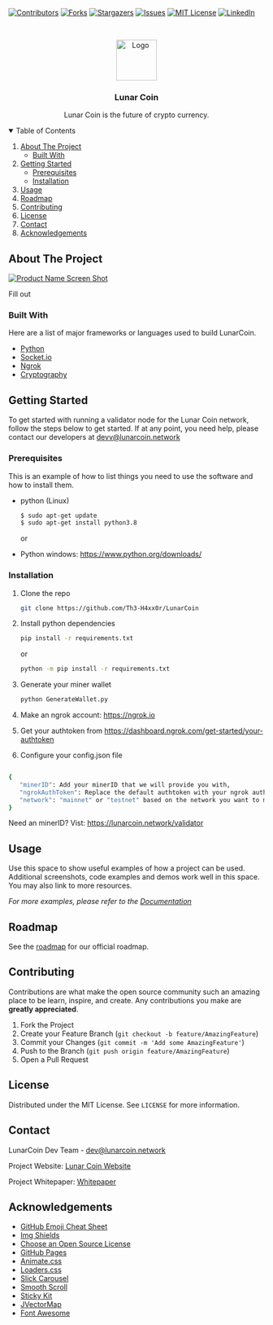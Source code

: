 [![Contributors][contributors-shield]][contributors-url]
[![Forks][forks-shield]][forks-url]
[![Stargazers][stars-shield]][stars-url]
[![Issues][issues-shield]][issues-url]
[![MIT License][license-shield]][license-url]
[![LinkedIn][linkedin-shield]][linkedin-url]



<!-- PROJECT LOGO -->
<br />
<p align="center">
  <a href="https://github.com/othneildrew/Best-README-Template">
    <img src="images/logo.png" alt="Logo" width="80" height="80">
  </a>

  <h3 align="center">Lunar Coin</h3>

  <p align="center">
    Lunar Coin is the future of crypto currency.
    <br />
  </p>
</p>



<!-- TABLE OF CONTENTS -->
<details open="open">
  <summary>Table of Contents</summary>
  <ol>
    <li>
      <a href="#about-the-project">About The Project</a>
      <ul>
        <li><a href="#built-with">Built With</a></li>
      </ul>
    </li>
    <li>
      <a href="#getting-started">Getting Started</a>
      <ul>
        <li><a href="#prerequisites">Prerequisites</a></li>
        <li><a href="#installation">Installation</a></li>
      </ul>
    </li>
    <li><a href="#usage">Usage</a></li>
    <li><a href="#roadmap">Roadmap</a></li>
    <li><a href="#contributing">Contributing</a></li>
    <li><a href="#license">License</a></li>
    <li><a href="#contact">Contact</a></li>
    <li><a href="#acknowledgements">Acknowledgements</a></li>
  </ol>
</details>



<!-- ABOUT THE PROJECT -->
## About The Project

[![Product Name Screen Shot][product-screenshot]](https://lunarcoin.network)

Fill out

### Built With

Here are a list of major frameworks or languages used to build LunarCoin.
* [Python](https://www.python.org)
* [Socket.io](https://socket.io/)
* [Ngrok](https://ngrok.com/)
* [Cryptography](https://cryptography.io)



<!-- GETTING STARTED -->
## Getting Started

To get started with running a validator node for the Lunar Coin network, follow the steps below to get started. If at any point, you need help, please contact our developers at devv@lunarcoin.network

### Prerequisites

This is an example of how to list things you need to use the software and how to install them.
* python (Linux)
  ```sh
  $ sudo apt-get update
  $ sudo apt-get install python3.8
  ```
  
  or 
  
* Python windows: https://www.python.org/downloads/

### Installation

1. Clone the repo
   ```sh
   git clone https://github.com/Th3-H4xx0r/LunarCoin
   ```
2. Install python dependencies
   ```sh
   pip install -r requirements.txt
   ```
   
   or 
   
   ```sh
   python -m pip install -r requirements.txt
   ```
   
3. Generate your miner wallet
   ```sh
   python GenerateWallet.py
   ```
   
4. Make an ngrok account: https://ngrok.io

6. Get your authtoken from https://dashboard.ngrok.com/get-started/your-authtoken
   
4. Configure your config.json file

 ```sh
 
 {
    "minerID": Add your minerID that we will provide you with,
    "ngrokAuthToken": Replace the default authtoken with your ngrok auth token,
    "network": "mainnet" or "testnet" based on the network you want to mine for
}
 

 ```
 
 Need an minerID? Vist: https://lunarcoin.network/validator



<!-- USAGE EXAMPLES -->
## Usage

Use this space to show useful examples of how a project can be used. Additional screenshots, code examples and demos work well in this space. You may also link to more resources.

_For more examples, please refer to the [Documentation](https://example.com)_



<!-- ROADMAP -->
## Roadmap

See the [roadmap](https://lunarcoin.network/roadmap) for our official roadmap.


<!-- CONTRIBUTING -->
## Contributing

Contributions are what make the open source community such an amazing place to be learn, inspire, and create. Any contributions you make are **greatly appreciated**.

1. Fork the Project
2. Create your Feature Branch (`git checkout -b feature/AmazingFeature`)
3. Commit your Changes (`git commit -m 'Add some AmazingFeature'`)
4. Push to the Branch (`git push origin feature/AmazingFeature`)
5. Open a Pull Request



<!-- LICENSE -->
## License

Distributed under the MIT License. See `LICENSE` for more information.



<!-- CONTACT -->
## Contact

LunarCoin Dev Team - dev@lunarcoin.network

Project Website: [Lunar Coin Website](https://lunarcoin.network)

Project Whitepaper: [Whitepaper](https://lunarcoin.network/whitepaper)



<!-- ACKNOWLEDGEMENTS -->
## Acknowledgements
* [GitHub Emoji Cheat Sheet](https://www.webpagefx.com/tools/emoji-cheat-sheet)
* [Img Shields](https://shields.io)
* [Choose an Open Source License](https://choosealicense.com)
* [GitHub Pages](https://pages.github.com)
* [Animate.css](https://daneden.github.io/animate.css)
* [Loaders.css](https://connoratherton.com/loaders)
* [Slick Carousel](https://kenwheeler.github.io/slick)
* [Smooth Scroll](https://github.com/cferdinandi/smooth-scroll)
* [Sticky Kit](http://leafo.net/sticky-kit)
* [JVectorMap](http://jvectormap.com)
* [Font Awesome](https://fontawesome.com)





<!-- MARKDOWN LINKS & IMAGES -->
<!-- https://www.markdownguide.org/basic-syntax/#reference-style-links -->
[contributors-shield]: https://img.shields.io/github/contributors/othneildrew/Best-README-Template.svg?style=for-the-badge
[contributors-url]: https://github.com/othneildrew/Best-README-Template/graphs/contributors
[forks-shield]: https://img.shields.io/github/forks/othneildrew/Best-README-Template.svg?style=for-the-badge
[forks-url]: https://github.com/othneildrew/Best-README-Template/network/members
[stars-shield]: https://img.shields.io/github/stars/othneildrew/Best-README-Template.svg?style=for-the-badge
[stars-url]: https://github.com/othneildrew/Best-README-Template/stargazers
[issues-shield]: https://img.shields.io/github/issues/othneildrew/Best-README-Template.svg?style=for-the-badge
[issues-url]: https://github.com/othneildrew/Best-README-Template/issues
[license-shield]: https://img.shields.io/github/license/othneildrew/Best-README-Template.svg?style=for-the-badge
[license-url]: https://github.com/othneildrew/Best-README-Template/blob/master/LICENSE.txt
[linkedin-shield]: https://img.shields.io/badge/-LinkedIn-black.svg?style=for-the-badge&logo=linkedin&colorB=555
[linkedin-url]: https://linkedin.com/in/othneildrew
[product-screenshot]: images/screenshot.png
